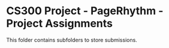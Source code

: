 # CS300 Project -  PageRhythm - Project Assignments

This folder contains subfolders to store submissions. 


